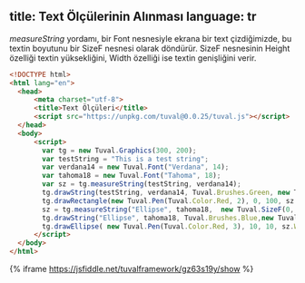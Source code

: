title: Text Ölçülerinin Alınması
language: tr
---
*measureString* yordamı, bir Font nesnesiyle ekrana bir text çizdiğimizde, bu textin boyutunu bir SizeF nesnesi olarak döndürür. SizeF nesnesinin Height özelliği textin yüksekliğini, Width özelliği ise textin genişliğini verir.
```html
<!DOCTYPE html>
<html lang="en">
  <head>
      <meta charset="utf-8">
      <title>Text Ölçüleri</title>
      <script src="https://unpkg.com/tuval@0.0.25/tuval.js"></script>
  </head>
  <body>
      <script>
        var tg = new Tuval.Graphics(300, 200);
        var testString = "This is a test string";
        var verdana14 = new Tuval.Font("Verdana", 14);
        var tahoma18 = new Tuval.Font("Tahoma", 18);
        var sz = tg.measureString(testString, verdana14);
        tg.drawString(testString, verdana14, Tuval.Brushes.Green, new Tuval.PointF(0, 100));
        tg.drawRectangle(new Tuval.Pen(Tuval.Color.Red, 2), 0, 100, sz.Width, sz.Height);
        sz = tg.measureString("Ellipse", tahoma18,  new Tuval.SizeF(0, 100), new Tuval.StringFormat());
        tg.drawString("Ellipse", tahoma18, Tuval.Brushes.Blue,new Tuval.PointF(10, 10));
        tg.drawEllipse( new Tuval.Pen(Tuval.Color.Red, 3), 10, 10, sz.Width, sz.Height);
      </script>
  </body>
</html>
```
{% iframe https://jsfiddle.net/tuvalframework/gz63s19y/show %}